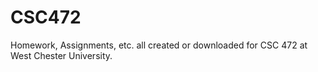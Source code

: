# CSC472
Homework, Assignments, etc. all created or downloaded for CSC 472 at West Chester University.
